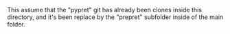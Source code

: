 This assume that the "pypret" git has already been clones inside this directory, and it's been replace by the "prepret" subfolder inside of the main folder.
